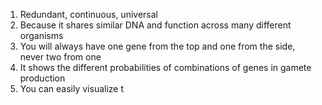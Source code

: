 1. Redundant, continuous, universal
2. Because it shares similar DNA and function across many different organisms
3. You will always have one gene from the top and one from the side, never two from one
4. It shows the different probabilities of combinations of genes in gamete production
5. You can easily visualize t